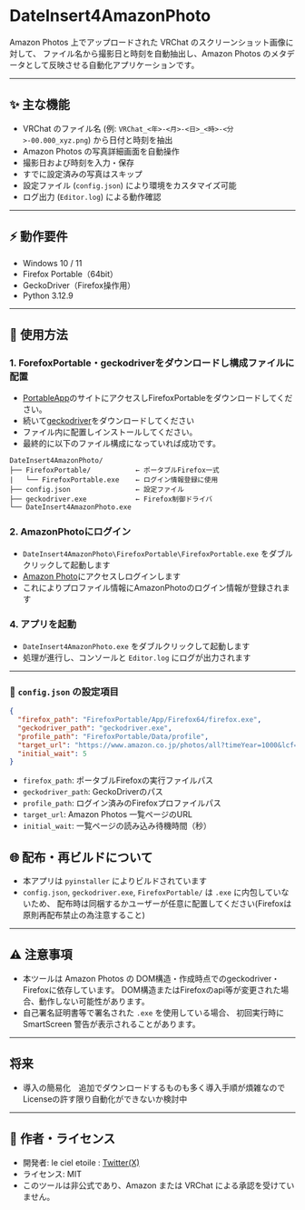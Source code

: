 
# DateInsert4AmazonPhoto

Amazon Photos 上でアップロードされた VRChat のスクリーンショット画像に対して、
ファイル名から撮影日と時刻を自動抽出し、Amazon Photos のメタデータとして反映させる自動化アプリケーションです。

---

## ✨ 主な機能

- VRChat のファイル名 (例: `VRChat_<年>-<月>-<日>_<時>-<分>-00.000_xyz.png`) から日付と時刻を抽出
- Amazon Photos の写真詳細画面を自動操作
- 撮影日および時刻を入力・保存
- すでに設定済みの写真はスキップ
- 設定ファイル (`config.json`) により環境をカスタマイズ可能
- ログ出力 (`Editor.log`) による動作確認

---

## ⚡ 動作要件

- Windows 10 / 11
- Firefox Portable（64bit）
- GeckoDriver（Firefox操作用）
- Python 3.12.9

---

## 🔹 使用方法

### 1. ForefoxPortable・geckodriverをダウンロードし構成ファイルに配置

- [PortableApp](https://portableapps.com/apps/internet/firefox_portable)のサイトにアクセスしFirefoxPortableをダウンロードしてください。
- 続いて[geckodriver](https://github.com/mozilla/geckodriver/releases)をダウンロードしてください
- ファイル内に配置しインストールしてください。
- 最終的に以下のファイル構成になっていれば成功です。

```
DateInsert4AmazonPhoto/
├── FirefoxPortable/           ← ポータブルFirefox一式
|   └── FirefoxPortable.exe    ← ログイン情報登録に使用
├── config.json                ← 設定ファイル
├── geckodriver.exe            ← Firefox制御ドライバ
└── DateInsert4AmazonPhoto.exe
```

### 2. AmazonPhotoにログイン

- `DateInsert4AmazonPhoto\FirefoxPortable\FirefoxPortable.exe` をダブルクリックして起動します
- [Amazon Photo](https://www.amazon.co.jp/photos/)にアクセスしログインします
- これによりプロファイル情報にAmazonPhotoのログイン情報が登録されます

### 4. アプリを起動

- `DateInsert4AmazonPhoto.exe` をダブルクリックして起動します
- 処理が進行し、コンソールと `Editor.log` にログが出力されます

---

### 🔧 `config.json` の設定項目

```json
{
  "firefox_path": "FirefoxPortable/App/Firefox64/firefox.exe",
  "geckodriver_path": "geckodriver.exe",
  "profile_path": "FirefoxPortable/Data/profile",
  "target_url": "https://www.amazon.co.jp/photos/all?timeYear=1000&lcf=time",
  "initial_wait": 5
}
```

- `firefox_path`: ポータブルFirefoxの実行ファイルパス
- `geckodriver_path`: GeckoDriverのパス
- `profile_path`: ログイン済みのFirefoxプロファイルパス
- `target_url`: Amazon Photos 一覧ページのURL
- `initial_wait`: 一覧ページの読み込み待機時間（秒）

## 🌐 配布・再ビルドについて

- 本アプリは `pyinstaller` によりビルドされています
- `config.json`, `geckodriver.exe`, `FirefoxPortable/` は `.exe` に内包していないため、
  配布時は同梱するかユーザーが任意に配置してください(Firefoxは原則再配布禁止の為注意すること)

---

## ⚠ 注意事項

- 本ツールは Amazon Photos の DOM構造・作成時点でのgeckodriver・Firefoxに依存しています。
  DOM構造またはFirefoxのapi等が変更された場合、動作しない可能性があります。
- 自己署名証明書等で署名された `.exe` を使用している場合、
  初回実行時に SmartScreen 警告が表示されることがあります。

---

## 将来

- 導入の簡易化　追加でダウンロードするものも多く導入手順が煩雑なのでLicenseの許す限り自動化ができないか検討中

---

## 🙏 作者・ライセンス

- 開発者: le ciel etoile : [Twitter(X)](https://x.com/_le_ciel_etoile)
- ライセンス: MIT
- このツールは非公式であり、Amazon または VRChat による承認を受けていません。
